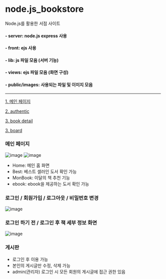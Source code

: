 # node.js_bookstore
Node.js를 활용한 서점 사이트

#### - server: node.js express 사용
#### - front: ejs 사용

#### - lib: js 파일 모음 (서버 기능)
#### - views: ejs 파일 모음 (화면 구성)
#### - public/images: 사용되는 파일 및 이미지 모음

******************************

[1. 메인 페이지](#메인-페이지)


[2. authentic](#로그인-/-로그아웃-/-회원가입-/-비밀번호-변경)


[3. book detail](#로그인-하기-전-/-로그인-후-책-세부-정보-화면)


[3. board](#게시판)

### 메인 페이지
![image](https://user-images.githubusercontent.com/116738827/224456000-6bb75005-89e8-42ca-958b-3825a30af001.png)
![image](https://user-images.githubusercontent.com/116738827/224460169-95719cb0-2909-442f-abf2-30466e44f049.png)

- Home: 메인 홈 화면
- Best: 베스트 셀러인 도서 확인 가능
- MonBook: 이달의 책 추천 기능
- ebook: ebook을 제공하는 도서 확인 가능

### 로그인 / 회원가입 / 로그아웃 / 비밀번호 변경
![image](https://user-images.githubusercontent.com/116738827/224457278-7fdbb563-2d47-4032-b03f-502cd1b3bae2.png)

### 로그인 하기 전 / 로그인 후 책 세부 정보 화면
![image](https://user-images.githubusercontent.com/116738827/224456383-f675617b-46cd-4b51-89ab-3967f0dc63b2.png)

### 게시판
- 로그인 후 이용 가능
- 본인의 게시글만 수정, 삭제 가능
- admin(관리자) 로그인 시 모든 회원의 게시글에 접근 권한 있음
